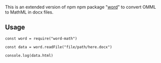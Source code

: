 This is an extended version of npm npm package "[word]('https://www.npmjs.com/package/word')" to convert OMML to MathML in docx files.

## Usage
```
const word = require("word-math")

const data = word.readFile("file/path/here.docx")

console.log(data.html)
```
